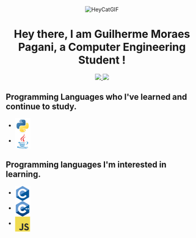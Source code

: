 
<div align="center">
  
  ![HeyCatGIF](https://github.com/user-attachments/assets/79d2ec01-80c3-467b-b945-d3f0c900ef53)
</div>
<h1 align="center">
  Hey there, I am Guilherme Moraes Pagani, a Computer Engineering Student ! 
</h1>

<div align="center">
  <a href="https://www.instagram.com/_gpagani_/" target="_blank">
    <img src="https://img.shields.io/badge/Instagram-FF4500?style=for-the-badge&logo=instagram&logoColor=white" target="_blank">
  </a>
  <a href="https://www.linkedin.com/in/guilhermemoraespagani/" target="_blank">
    <img src="https://img.shields.io/badge/-LinkedIn-%23003A6D?style=for-the-badge&logo=linkedin&logoColor=white" target="_blank">
  </a>
</div>

<h2> Programming Languages ​​who I've learned and continue to study.</h2>

<div style="display: inline_block">
  
- <img align="center" alt="Python" height="40" width="40" src="https://raw.githubusercontent.com/devicons/devicon/master/icons/python/python-original.svg">
- <img align="center" alt="Java" height="40" width="40" src="https://raw.githubusercontent.com/devicons/devicon/master/icons/java/java-original.svg">
  

<h2>Programming languages ​​I'm interested in learning.</h2>

<div style="display: inline_block">

- <img align="center" alt="C" height="40" width="40" src="https://raw.githubusercontent.com/devicons/devicon/master/icons/c/c-original.svg">
- <img align="center" alt="C++" height="40" width="40" src="https://raw.githubusercontent.com/devicons/devicon/master/icons/cplusplus/cplusplus-original.svg">
- <img align="center" alt="JavaScript" height="40" width="40" src="https://raw.githubusercontent.com/devicons/devicon/master/icons/javascript/javascript-original.svg">
  
</div>
